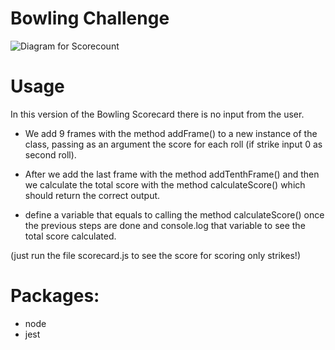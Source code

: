 
Bowling Challenge
=================

![Diagram for Scorecount]()

# Usage

In this version of the Bowling Scorecard there is no input from the user.
- We add 9 frames with the method addFrame() to a new instance of the class, passing as an argument the score for each roll (if strike input 0 as second roll).

- After we add the last frame with the method addTenthFrame() and then we calculate the total score with the method calculateScore() which should return the correct output.

- define a variable that equals to calling the method calculateScore() once the previous steps are done and console.log that variable to see the total score calculated.

(just run the file scorecard.js to see the score for scoring only strikes!)

# Packages:

- node
- jest
